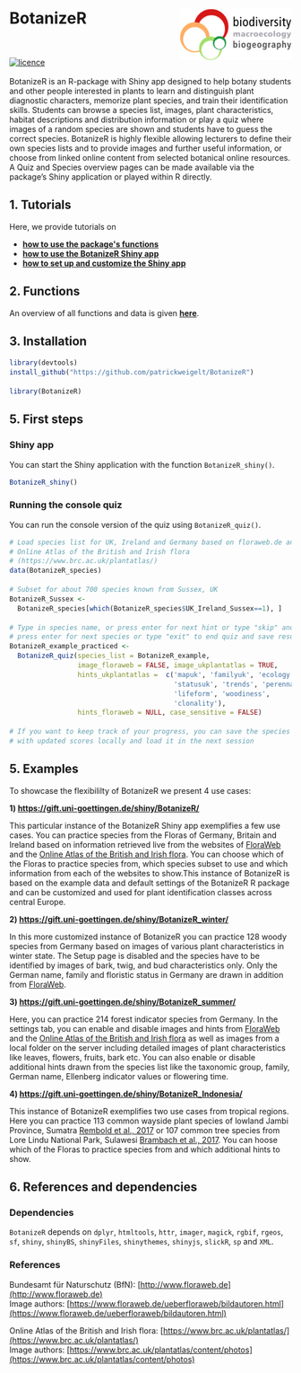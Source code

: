 
# BotanizeR <img src="figures/biodiv_gottingen_logo.png" align="right" alt="" width="200" />
<br><br>
[![licence](https://img.shields.io/badge/Licence-GPL--3-blue.svg)](https://www.r-project.org/Licenses/GPL-3)  
<br>
BotanizeR is an R-package with Shiny app designed to help botany students and 
other people interested in plants to learn and distinguish plant diagnostic 
characters, memorize plant species, and train their identification skills. 
Students can browse a species list, images, plant characteristics, habitat 
descriptions and distribution information or play a quiz where images of a 
random species are shown and students have to guess the correct species. 
BotanizeR is highly flexible allowing lecturers to define their own species 
lists and to provide images and further useful information, or choose from 
linked online content from selected botanical online resources.
A Quiz and Species overview pages can be made available via the package’s Shiny 
application or played within R directly. 


## 1. Tutorials

Here, we provide tutorials on <br>
- **[how to use the package's functions](https://patrickweigelt.github.io/BotanizeR/articles/BotanizeR_functions.html)**  
- **[how to use the BotanizeR Shiny app](https://patrickweigelt.github.io/BotanizeR/articles/BotanizeR_Shiny.html)**  
- **[how to set up and customize the Shiny app](https://patrickweigelt.github.io/BotanizeR/articles/BotanizeR_config.html)**  


## 2. Functions

An overview of all functions and data is given 
**[here](https://patrickweigelt.github.io/BotanizeR/reference/index.html)**.  


## 3. Installation
``` r
library(devtools)
install_github("https://github.com/patrickweigelt/BotanizeR")

library(BotanizeR)
```

## 5. First steps  

### Shiny app  

You can start the Shiny application with the function `BotanizeR_shiny()`.

``` r
BotanizeR_shiny()
```

### Running the console quiz 

You can run the console version of the quiz using `BotanizeR_quiz()`.

``` r
# Load species list for UK, Ireland and Germany based on floraweb.de and the 
# Online Atlas of the British and Irish flora 
# (https://www.brc.ac.uk/plantatlas/)
data(BotanizeR_species)

# Subset for about 700 species known from Sussex, UK
BotanizeR_Sussex <- 
  BotanizeR_species[which(BotanizeR_species$UK_Ireland_Sussex==1), ]

# Type in species name, or press enter for next hint or type "skip" and
# press enter for next species or type "exit" to end quiz and save results
BotanizeR_example_practiced <- 
  BotanizeR_quiz(species_list = BotanizeR_example,
                 image_floraweb = FALSE, image_ukplantatlas = TRUE, 
                 hints_ukplantatlas =  c('mapuk', 'familyuk', 'ecology', 
                                         'statusuk', 'trends', 'perennation',
                                         'lifeform', 'woodiness', 
                                         'clonality'), 
                 hints_floraweb = NULL, case_sensitive = FALSE)

# If you want to keep track of your progress, you can save the species list
# with updated scores locally and load it in the next session
```

## 5. Examples

To showcase the flexibililty of BotanizeR we present 4 use cases:<br>  

**1) https://gift.uni-goettingen.de/shiny/BotanizeR/**

This particular instance of the BotanizeR Shiny app exemplifies a few 
use cases. You can practice species from the Floras of 
Germany, Britain and Ireland based on information retrieved live from the 
websites of [FloraWeb](http://www.floraweb.de) and the 
[Online Atlas of the British and Irish flora](https://www.brc.ac.uk/plantatlas/). 
You can choose which of the Floras to practice species from, 
which species subset to use and which information from each of the websites to 
show.This instance of BotanizeR is based on the example data and default 
settings of the BotanizeR R package and can be customized and used for plant 
identification classes across central Europe.  

**2) https://gift.uni-goettingen.de/shiny/BotanizeR_winter/**

In this more customized instance of BotanizeR you can practice 128 woody 
species from Germany based on images of various plant characteristics in winter 
state. The Setup page is disabled and the species have to be identified 
by images of bark, twig, and bud characteristics only. Only the German name, 
family and floristic status in Germany are drawn in addition from 
[FloraWeb](http://www.floraweb.de).  
 
**3) https://gift.uni-goettingen.de/shiny/BotanizeR_summer/**

Here, you can practice 214 forest indicator species from Germany. In the 
settings tab, you can enable and disable images and hints from 
[FloraWeb](http://www.floraweb.de) and the 
[Online Atlas of the British and Irish flora](https://www.brc.ac.uk/plantatlas/) 
as well as images from a local folder on the server including 
detailed images of plant characteristics like leaves, flowers, fruits, bark 
etc. You can also enable or disable additional hints drawn from the species 
list like the taxonomic group, family, German name, Ellenberg indicator values 
or flowering time.  

**4) https://gift.uni-goettingen.de/shiny/BotanizeR_Indonesia/**

This instance of BotanizeR exemplifies two use cases from tropical regions. 
Here you can practice 113 common wayside plant species of lowland Jambi 
Province, Sumatra 
[Rembold et al., 2017](https://doi.org/10.1016/j.biocon.2017.07.020) 
or 107 common tree species from Lore Lindu National Park, Sulawesi 
[Brambach et al., 2017](https://doi.org/10.1016/j.ppees.2017.06.003). You can 
hoose which of the Floras to practice species from and which additional hints 
to show.

## 6. References and dependencies  

### Dependencies
`BotanizeR` depends on `dplyr`, `htmltools`, `httr`, `imager`, `magick`,
`rgbif`, `rgeos`, `sf`, `shiny`, `shinyBS`, `shinyFiles`, `shinythemes`,
`shinyjs`, `slickR`, `sp` and `XML`.


### References    
Bundesamt für Naturschutz (BfN): 
[http://www.floraweb.de](http://www.floraweb.de)  
Image authors: 
[https://www.floraweb.de/ueberfloraweb/bildautoren.html](https://www.floraweb.de/ueberfloraweb/bildautoren.html)

Online Atlas of the British and Irish flora: 
[https://www.brc.ac.uk/plantatlas/](https://www.brc.ac.uk/plantatlas/)  
Image authors: 
[https://www.brc.ac.uk/plantatlas/content/photos](https://www.brc.ac.uk/plantatlas/content/photos)  



